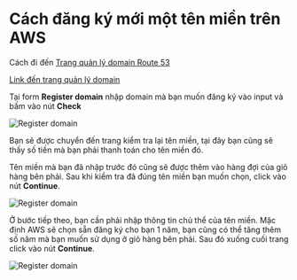 # Cách đăng ký mới một tên miền trên AWS

Cách đi đến [Trang quản lý domain Route 53](./)

[Link đến trang quản lý domain](https://console.aws.amazon.com/route53/v2/home#Dashboard)

Tại form **Register domain** nhập domain mà bạn muốn đăng ký vào input và bấm vào nút **Check**

![Register domain](https://imgur.com/cMNrjeS.jpg)

Bạn sẽ được chuyển đến trang kiểm tra lại tên miền, tại đây bạn cũng sẽ thấy số tiền mà bạn phải thanh toán cho tên miền đó.

Tên miền mà bạn đã nhập trước đó cũng sẽ được thêm vào hàng đợi của giỏ hàng bên phải. Sau khi kiểm tra đã đúng tên miền bạn muốn chọn, click vào nút **Continue**.

![Register domain](https://imgur.com/bHzoMuu.jpg)

Ở bước tiếp theo, bạn cần phải nhập thông tin chủ thể của tên miền. Mặc định AWS sẽ chọn sẵn đăng ký cho bạn 1 năm, bạn cũng có thể tăng thêm số năm mà bạn muốn sử dụng ở giỏ hàng bên phải. Sau đó xuống cuối trang click vào nút **Continue**.

![Register domain](https://imgur.com/bZcUx6k.jpg)
